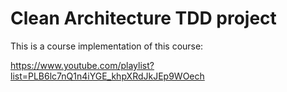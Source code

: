 # Clean Architecture TDD project
This is a course implementation of this course:

 https://www.youtube.com/playlist?list=PLB6lc7nQ1n4iYGE_khpXRdJkJEp9WOech